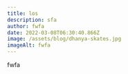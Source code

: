 ```yaml
---
title: los
description: sfa
author: fwfa
date: 2022-03-08T06:30:40.866Z
image: /assets/blog/dhanya-skates.jpg
imageAlt: fwfa
---
```

fwfa